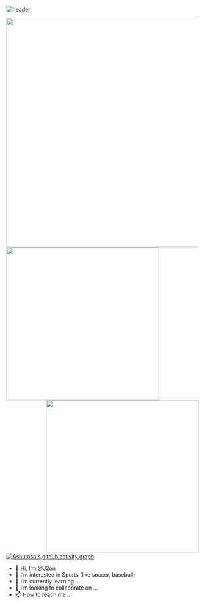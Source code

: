 ![header](https://capsule-render.vercel.app/api?type=venom&color=808080&height=200&section=header&text=J2on's%20GitHub&fontSize=50&animation=scaleIn&stroke=4169e1)

<div align=center>
    <a>
      <img align="center" width=600 src="https://github-readme-stats.vercel.app/api?username=J2on&show_icons=true&theme=dark" />
    </a>

  </div>

<div align=center>
    <a>
      <img align="left" width=400 src="https://github-readme-stats.vercel.app/api?username=J2on&show_icons=true&theme=dark" />
    </a>
    <a>
      <img align="right" width=400 src="https://streak-stats.demolab.com/?user=J2on&theme=dark" />
    </a>
  </div>

<br><br><br>

[![Ashutosh's github activity graph](https://github-readme-activity-graph.vercel.app/graph?username=J2on&theme=react-dark)](https://github.com/ashutosh00710/github-readme-activity-graph)



- 👋 Hi, I’m @J2on
- 👀 I’m interested in Sports (like soccer, baseball)
- 🌱 I’m currently learning ...
- 💞️ I’m looking to collaborate on ...
- 📫 How to reach me ...

<!---
J2on/J2on is a ✨ special ✨ repository because its `README.md` (this file) appears on your GitHub profile.
You can click the Preview link to take a look at your changes.
--->
